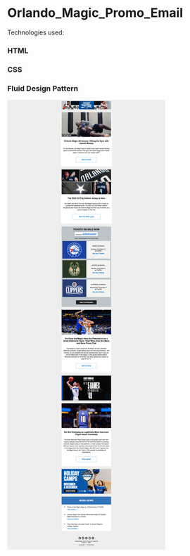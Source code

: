 # Orlando_Magic_Promo_Email

Technologies used:
### HTML
### CSS
### Fluid Design Pattern

![](/images/completed-image.png)
